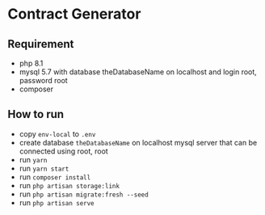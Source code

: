 # Contract Generator


## Requirement
- php 8.1
- mysql 5.7 with database theDatabaseName on localhost and login root, password root
- composer

## How to run
- copy `env-local` to `.env`
- create database `theDatabaseName` on localhost mysql server that can be connected using root, root
- run `yarn`
- run `yarn start`
- run `composer install`
- run `php artisan storage:link`
- run `php artisan migrate:fresh --seed`
- run `php artisan serve`

